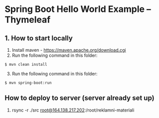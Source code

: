 # Spring Boot Hello World Example – Thymeleaf



## 1. How to start locally
1. Install maven - https://maven.apache.org/download.cgi
2. Run the following command in this folder:
```
$ mvn clean install
```
3. Run the following command in this folder:
```
$ mvn spring-boot:run
```

## How to deploy to server (server already set up)

1. rsync -r ./src root@164.138.217.202:/root/reklamni-materiali